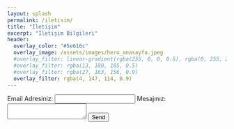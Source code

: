 ```yaml
---
layout: splash
permalink: /iletisim/
title: "İletişim"
excerpt: "İletişim Bilgileri"
header:
  overlay_color: "#5e616c"
  overlay_image: /assets/images/hero_anasayfa.jpeg
  #overlay_filter: linear-gradient(rgba(255, 0, 0, 0.5), rgba(0, 255, 255, 0.5))
  #overlay_filter: rgba(13, 180, 185, 0.5)
  #overlay_filter: rgba(27, 163, 156, 0.9)
  overlay_filter: rgba(4, 147, 114, 0.9)
---
```


<!-- **E-Posta (Genel):**	iletisim [at] ibumed.org -->


<!-- modify this form HTML and place wherever you want your form -->
<form
  action="https://formspree.io/f/mgeqpjjj"
  method="POST"
>
  <label>
    Email Adresiniz:
    <input type="email" name="email">
  </label>
  <label>
    Mesajınız:
    <textarea name="message"></textarea>
  </label>
  <!-- your other form fields go here -->
  <button type="submit">Send</button>
</form>
